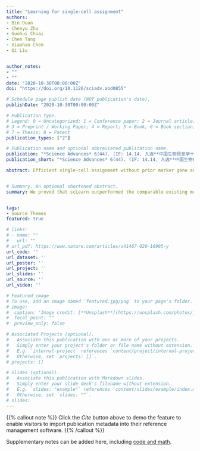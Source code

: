 ```yaml
---
title: "Learning for single-cell assignment"
authors:
- Bin Duan
- Chenyu Zhu
- Guohui Chuai
- Chen Tang
- Xiaohan Chen
- Qi Liu


author_notes:
- ""
- ""
date: "2020-10-30T00:00:00Z"
doi: "https://doi.org/10.1126/sciadv.abd0855"

# Schedule page publish date (NOT publication's date).
publishDate: "2020-10-30T00:00:00Z"

# Publication type.
# Legend: 0 = Uncategorized; 1 = Conference paper; 2 = Journal article;
# 3 = Preprint / Working Paper; 4 = Report; 5 = Book; 6 = Book section;
# 7 = Thesis; 8 = Patent
publication_types: ["2"]

# Publication name and optional abbreviated publication name.
publication: "*Science Advances* 6(44). (IF: 14.14, 入选**中国生物信息学十大进展**)"
publication_short: "*Science Advances* 6(44). (IF: 14.14, 入选**中国生物信息学十大进展**)"

abstract: Efficient single-cell assignment without prior marker gene annotations is essential for single-cell sequencing data analysis. Current methods, however, have limited effectiveness for distinct single-cell assignment. They failed to achieve a well-generalized performance in different tasks because of the inherent heterogeneity of different single-cell sequencing datasets and different single-cell types. Furthermore, current methods are inefficient to identify novel cell types that are absent in the reference datasets. To this end, we present scLearn, a learning-based framework that automatically infers quantitative measurement/similarity and threshold that can be used for different single-cell assignment tasks, achieving a well-generalized assignment performance on different single-cell types. We evaluated scLearn on a comprehensive set of publicly available benchmark datasets.


# Summary. An optional shortened abstract.
summary: We proved that scLearn outperformed the comparable existing methods for single-cell assignment from various aspects, demonstrating state-of-the-art effectiveness with a reliable and generalized single-cell type identification and categorizing ability.


tags:
- Source Themes
featured: true

# links:
# - name: ""
#   url: ""
# url_pdf: https://www.nature.com/articles/s41467-020-16995-y
url_code: ''
url_dataset: ''
url_poster: ''
url_project: ''
url_slides: ''
url_source: ''
url_video: ''

# Featured image
# To use, add an image named `featured.jpg/png` to your page's folder. 
# image:
#  caption: 'Image credit: [**Unsplash**](https://unsplash.com/photos/jdD8gXaTZsc)'
#  focal_point: ""
#  preview_only: false

# Associated Projects (optional).
#   Associate this publication with one or more of your projects.
#   Simply enter your project's folder or file name without extension.
#   E.g. `internal-project` references `content/project/internal-project/index.md`.
#   Otherwise, set `projects: []`.
# projects: []

# Slides (optional).
#   Associate this publication with Markdown slides.
#   Simply enter your slide deck's filename without extension.
#   E.g. `slides: "example"` references `content/slides/example/index.md`.
#   Otherwise, set `slides: ""`.
# slides:
---
```


{{% callout note %}}
Click the *Cite* button above to demo the feature to enable visitors to import publication metadata into their reference management software.
{{% /callout %}}

Supplementary notes can be added here, including [code and math](https://sourcethemes.com/academic/docs/writing-markdown-latex/).
